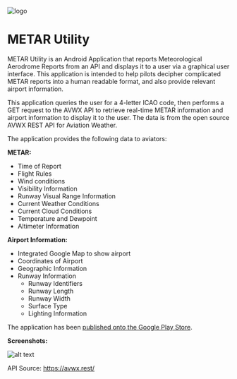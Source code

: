 ![logo](https://i.imgur.com/8CxiWL5.jpg)

# METAR Utility
METAR Utility is an Android Application that reports Meteorological Aerodrome Reports from an API and displays it to a user via a graphical user interface. This application is intended to help pilots decipher complicated METAR reports into a human readable format, and also provide relevant airport information.

This application queries the user for a 4-letter ICAO code, then performs a GET request to the AVWX API to retrieve real-time METAR information and airport information to display it to the user. The data is from the open source AVWX REST API for Aviation Weather.

The application provides the following data to aviators:

**METAR:**
- Time of Report
- Flight Rules
- Wind conditions
- Visibility Information
- Runway Visual Range Information
- Current Weather Conditions
- Current Cloud Conditions
- Temperature and Dewpoint
- Altimeter Information

**Airport Information:**
- Integrated Google Map to show airport
- Coordinates of Airport
- Geographic Information
- Runway Information
    - Runway Identifiers
    - Runway Length
    - Runway Width
    - Surface Type
    - Lighting Information
    
The application has been [published onto the Google Play Store](https://play.google.com/store/apps/details?id=com.metarutility.metarutility).

**Screenshots:**

![alt text](https://i.imgur.com/6PlRQJr.jpg)

API Source: https://avwx.rest/
